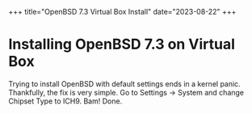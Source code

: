 +++
title="OpenBSD 7.3 Virtual Box Install"
date="2023-08-22"
+++
# Installing OpenBSD 7.3 on Virtual Box
Trying to install OpenBSD with default settings ends in a kernel panic.
Thankfully, the fix is very simple.
Go to Settings -> System and change Chipset Type to ICH9.
Bam! Done.
